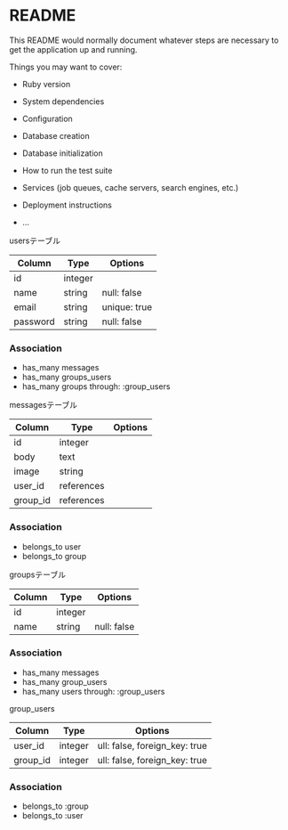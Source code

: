 # README

This README would normally document whatever steps are necessary to get the
application up and running.

Things you may want to cover:

* Ruby version

* System dependencies

* Configuration

* Database creation

* Database initialization

* How to run the test suite

* Services (job queues, cache servers, search engines, etc.)

* Deployment instructions

* ...

usersテーブル

|Column|Type|Options|
|------|----|-------|
|id|integer||
|name|string|null: false|
|email|string|unique: true|
|password|string|null: false|


### Association
- has_many messages
- has_many groups_users
- has_many groups through: :group_users

messagesテーブル

|Column|Type|Options|
|------|----|-------|
|id|integer||
|body|text||
|image|string||
|user_id|references||
|group_id|references||

### Association
- belongs_to user
- belongs_to group

groupsテーブル

|Column|Type|Options|
|------|----|-------|
|id|integer||
|name|string|null: false|

### Association
- has_many messages
- has_many group_users
- has_many users through: :group_users

group_users

|Column|Type|Options|
|------|----|-------|
|user_id|integer|ull: false, foreign_key: true|
|group_id|integer|ull: false, foreign_key: true|

### Association
- belongs_to :group
- belongs_to :user